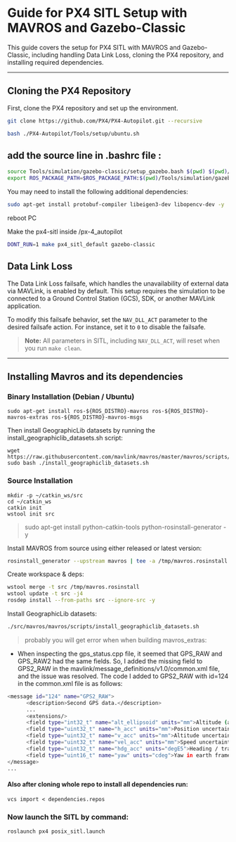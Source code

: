 # Guide for PX4 SITL Setup with MAVROS and Gazebo-Classic

This guide covers the setup for PX4 SITL with MAVROS and Gazebo-Classic, including handling Data Link Loss, cloning the PX4 repository, and installing required dependencies.

---

## Cloning the PX4 Repository

First, clone the PX4 repository and set up the environment.

```bash
git clone https://github.com/PX4/PX4-Autopilot.git --recursive

```
```bash
bash ./PX4-Autopilot/Tools/setup/ubuntu.sh
```


## add the source line in .bashrc file :
```bash
source Tools/simulation/gazebo-classic/setup_gazebo.bash $(pwd) $(pwd)/build/px4_sitl_default
export ROS_PACKAGE_PATH=$ROS_PACKAGE_PATH:$(pwd)/Tools/simulation/gazebo-classic/sitl_gazebo-classic
```

You may need to install the following additional dependencies:

```bash
sudo apt-get install protobuf-compiler libeigen3-dev libopencv-dev -y
```

reboot PC

Make the px4-sitl inside /px-4_autopilot

```bash
DONT_RUN=1 make px4_sitl_default gazebo-classic
```


## Data Link Loss

The Data Link Loss failsafe, which handles the unavailability of external data via MAVLink, is enabled by default. This setup requires the simulation to be connected to a Ground Control Station (GCS), SDK, or another MAVLink application. 

To modify this failsafe behavior, set the `NAV_DLL_ACT` parameter to the desired failsafe action. For instance, set it to `0` to disable the failsafe.

> **Note:** All parameters in SITL, including `NAV_DLL_ACT`, will reset when you run `make clean`.

---

## Installing Mavros and its dependencies

### Binary Installation (Debian / Ubuntu)
```
sudo apt-get install ros-${ROS_DISTRO}-mavros ros-${ROS_DISTRO}-mavros-extras ros-${ROS_DISTRO}-mavros-msgs
```
Then install GeographicLib datasets by running the install_geographiclib_datasets.sh script:
```
wget https://raw.githubusercontent.com/mavlink/mavros/master/mavros/scripts/install_geographiclib_datasets.sh
sudo bash ./install_geographiclib_datasets.sh
```
### Source Installation
```
mkdir -p ~/catkin_ws/src
cd ~/catkin_ws
catkin init
wstool init src
```
> sudo apt-get install python-catkin-tools python-rosinstall-generator -y

Install MAVROS from source using either released or latest version:

```bash
rosinstall_generator --upstream mavros | tee -a /tmp/mavros.rosinstall
```

Create workspace & deps:

```bash
wstool merge -t src /tmp/mavros.rosinstall
wstool update -t src -j4
rosdep install --from-paths src --ignore-src -y
```
Install GeographicLib datasets:

```bash
./src/mavros/mavros/scripts/install_geographiclib_datasets.sh
```
> probably you will get error when when building mavros_extras:
- When inspecting the gps_status.cpp file, it seemed that GPS_RAW and GPS_RAW2 had the same fields.
So, I added the missing field to GPS2_RAW in the mavlink/message_definitions/v1.0/common.xml file, and the issue was resolved.
The code I added to GPS2_RAW with id=124 in the common.xml file is as follows: 
```bash
<message id="124" name="GPS2_RAW">
      <description>Second GPS data.</description>
      ...
      <extensions/>
      <field type="int32_t" name="alt_ellipsoid" units="mm">Altitude (above WGS84, EGM96 ellipsoid). Positive for up.</field>
      <field type="uint32_t" name="h_acc" units="mm">Position uncertainty.</field>
      <field type="uint32_t" name="v_acc" units="mm">Altitude uncertainty.</field>
      <field type="uint32_t" name="vel_acc" units="mm">Speed uncertainty.</field>
      <field type="uint32_t" name="hdg_acc" units="degE5">Heading / track uncertainty</field>
      <field type="uint16_t" name="yaw" units="cdeg">Yaw in earth frame from north. Use 0 if this GPS does not provide yaw. Use 65535 if this GPS is configured to provide yaw and is currently unable to provide it. Use 36000 for north.</field>
</message>
...
```


#### Also after cloning whole repo to install all dependencies run:

```
vcs import < dependencies.repos
```
### Now launch the SITL by command:
```
roslaunch px4 posix_sitl.launch
```
